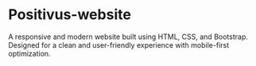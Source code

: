 # Positivus-website
A responsive and modern website built using HTML, CSS, and Bootstrap. Designed for a clean and user-friendly experience with mobile-first optimization.
